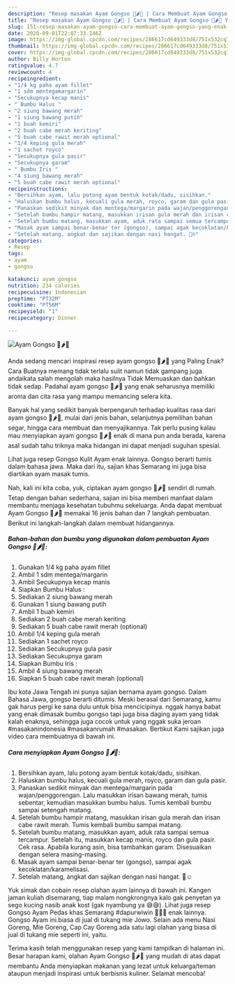 ```yaml
---
description: "Resep masakan Ayam Gongso 🐥🌶🥘 | Cara Membuat Ayam Gongso 🐥🌶🥘 Yang Enak Banget"
title: "Resep masakan Ayam Gongso 🐥🌶🥘 | Cara Membuat Ayam Gongso 🐥🌶🥘 Yang Enak Banget"
slug: 151-resep-masakan-ayam-gongso-cara-membuat-ayam-gongso-yang-enak-banget
date: 2020-09-01T22:07:33.146Z
image: https://img-global.cpcdn.com/recipes/286617cd649333d8/751x532cq70/ayam-gongso-🐥🌶🥘-foto-resep-utama.jpg
thumbnail: https://img-global.cpcdn.com/recipes/286617cd649333d8/751x532cq70/ayam-gongso-🐥🌶🥘-foto-resep-utama.jpg
cover: https://img-global.cpcdn.com/recipes/286617cd649333d8/751x532cq70/ayam-gongso-🐥🌶🥘-foto-resep-utama.jpg
author: Billy Horton
ratingvalue: 4.7
reviewcount: 4
recipeingredient:
- "1/4 kg paha ayam fillet"
- "1 sdm mentegamargarin"
- "Secukupnya kecap manis"
- " Bumbu Halus "
- "2 siung bawang merah"
- "1 siung bawang putih"
- "1 buah kemiri"
- "2 buah cabe merah keriting"
- "5 buah cabe rawit merah optional"
- "1/4 keping gula merah"
- "1 sachet royco"
- "Secukupnya gula pasir"
- "Secukupnya garam"
- " Bumbu Iris "
- "4 siung bawang merah"
- "5 buah cabe rawit merah optional"
recipeinstructions:
- "Bersihkan ayam, lalu potong ayam bentuk kotak/dadu, sisihkan."
- "Haluskan bumbu halus, kecuali gula merah, royco, garam dan gula pasir."
- "Panaskan sedikit minyak dan mentega/margarin pada wajan/penggorengan. Lalu masukkan irisan bawang merah, tumis sebentar, kemudian masukkan bumbu halus. Tumis kembali bumbu sampai setengah matang."
- "Setelah bumbu hampir matang, masukkan irisan gula merah dan irisan cabe rawit merah. Tumis kembali bumbu sampai matang."
- "Setelah bumbu matang, masukkan ayam, aduk rata sampai semua tercampur. Setelah itu, masukkan kecap manis, royco dan gula pasir. Cek rasa. Apabila kurang asin, bisa tambahkan garam. Disesuaikan dengan selera masing-masing."
- "Masak ayam sampai benar-benar ter (gongso), sampai agak kecoklatan/karamelisasi."
- "Setelah matang, angkat dan sajikan dengan nasi hangat. 🍚☺"
categories:
- Resep
tags:
- ayam
- gongso

katakunci: ayam gongso 
nutrition: 234 calories
recipecuisine: Indonesian
preptime: "PT32M"
cooktime: "PT56M"
recipeyield: "1"
recipecategory: Dinner

---
```



![Ayam Gongso 🐥🌶🥘](https://img-global.cpcdn.com/recipes/286617cd649333d8/751x532cq70/ayam-gongso-🐥🌶🥘-foto-resep-utama.jpg)

Anda sedang mencari inspirasi resep ayam gongso 🐥🌶🥘 yang Paling Enak? Cara Buatnya memang tidak terlalu sulit namun tidak gampang juga. andaikata salah mengolah maka hasilnya Tidak Memuaskan dan bahkan tidak sedap. Padahal ayam gongso 🐥🌶🥘 yang enak seharusnya memiliki aroma dan cita rasa yang mampu memancing selera kita.

Banyak hal yang sedikit banyak berpengaruh terhadap kualitas rasa dari ayam gongso 🐥🌶🥘, mulai dari jenis bahan, selanjutnya pemilihan bahan segar, hingga cara membuat dan menyajikannya. Tak perlu pusing kalau mau menyiapkan ayam gongso 🐥🌶🥘 enak di mana pun anda berada, karena asal sudah tahu triknya maka hidangan ini dapat menjadi suguhan spesial.

Lihat juga resep Gongso Kulit Ayam enak lainnya. Gongso berarti tumis dalam bahasa jawa. Maka dari itu, sajian khas Semarang ini juga bisa diartikan ayam masak tumis.


Nah, kali ini kita coba, yuk, ciptakan ayam gongso 🐥🌶🥘 sendiri di rumah. Tetap dengan bahan sederhana, sajian ini bisa memberi manfaat dalam membantu menjaga kesehatan tubuhmu sekeluarga. Anda dapat membuat Ayam Gongso 🐥🌶🥘 memakai 16 jenis bahan dan 7 langkah pembuatan. Berikut ini langkah-langkah dalam membuat hidangannya.

<!--inarticleads1-->

##### Bahan-bahan dan bumbu yang digunakan dalam pembuatan Ayam Gongso 🐥🌶🥘:

1. Gunakan 1/4 kg paha ayam fillet
1. Ambil 1 sdm mentega/margarin
1. Ambil Secukupnya kecap manis
1. Siapkan  Bumbu Halus :
1. Sediakan 2 siung bawang merah
1. Gunakan 1 siung bawang putih
1. Ambil 1 buah kemiri
1. Sediakan 2 buah cabe merah keriting
1. Sediakan 5 buah cabe rawit merah (optional)
1. Ambil 1/4 keping gula merah
1. Sediakan 1 sachet royco
1. Sediakan Secukupnya gula pasir
1. Sediakan Secukupnya garam
1. Siapkan  Bumbu Iris :
1. Ambil 4 siung bawang merah
1. Siapkan 5 buah cabe rawit merah (optional)


Ibu kota Jawa Tengah ini punya sajian bernama ayam gongso. Dalam Bahasa Jawa, gongso berarti ditumis. Meski berasal dari Semarang, kamu gak harus pergi ke sana dulu untuk bisa mencicipinya. nggak hanya babat yang enak dimasak bumbu gongso tapi juga bisa daging ayam yang tidak kalah enaknya, sehingga juga cocok untuk yang nggak suka jeroan #masakanindonesia #masakanrumah #masakan. Bertikut Kami sajikan juga video cara membuatnya di bawah ini. 

<!--inarticleads2-->

##### Cara menyiapkan Ayam Gongso 🐥🌶🥘:

1. Bersihkan ayam, lalu potong ayam bentuk kotak/dadu, sisihkan.
1. Haluskan bumbu halus, kecuali gula merah, royco, garam dan gula pasir.
1. Panaskan sedikit minyak dan mentega/margarin pada wajan/penggorengan. Lalu masukkan irisan bawang merah, tumis sebentar, kemudian masukkan bumbu halus. Tumis kembali bumbu sampai setengah matang.
1. Setelah bumbu hampir matang, masukkan irisan gula merah dan irisan cabe rawit merah. Tumis kembali bumbu sampai matang.
1. Setelah bumbu matang, masukkan ayam, aduk rata sampai semua tercampur. Setelah itu, masukkan kecap manis, royco dan gula pasir. Cek rasa. Apabila kurang asin, bisa tambahkan garam. Disesuaikan dengan selera masing-masing.
1. Masak ayam sampai benar-benar ter (gongso), sampai agak kecoklatan/karamelisasi.
1. Setelah matang, angkat dan sajikan dengan nasi hangat. 🍚☺


Yuk simak dan cobain resep olahan ayam lainnya di bawah ini. Kangen jaman kuliah disemarang, tiap malam nongkrongnya kalo gak penyetan ya sego kucing nasib anak kost (gak nyambung ya 😅😅). Lihat juga resep Gongso Ayam Pedas khas Semarang #dapurwiwin 👩🏻‍🍳 enak lainnya. Gongso Ayam ini.biasa di jual di tukang mie Jowo. Selain ada menu Nasi Goreng, Mie Goreng, Cap Cay Goreng.ada satu lagi olahan yang biasa di jual di tukang mie seperti ini, yaitu. 

Terima kasih telah menggunakan resep yang kami tampilkan di halaman ini. Besar harapan kami, olahan Ayam Gongso 🐥🌶🥘 yang mudah di atas dapat membantu Anda menyiapkan makanan yang lezat untuk keluarga/teman ataupun menjadi inspirasi untuk berbisnis kuliner. Selamat mencoba!
